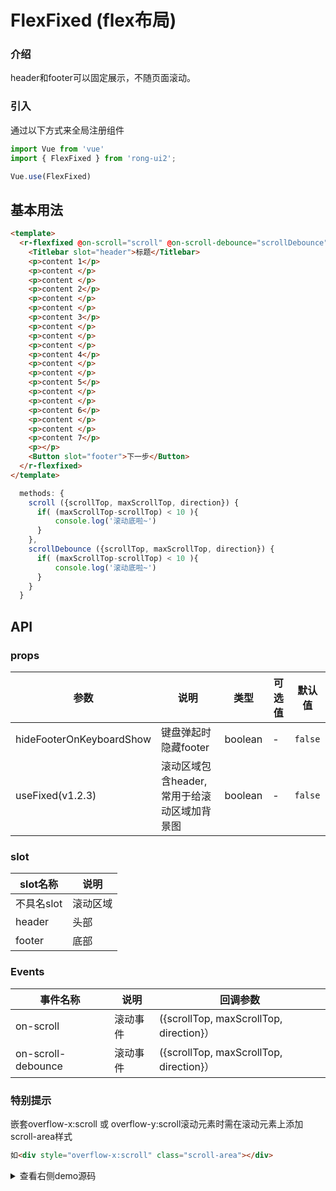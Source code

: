 # FlexFixed (flex布局)


<div class="r-doc-card">

### 介绍
header和footer可以固定展示，不随页面滚动。
</div>



<div class="r-doc-card">

### 引入
通过以下方式来全局注册组件
```js
import Vue from 'vue'
import { FlexFixed } from 'rong-ui2';

Vue.use(FlexFixed)
```
</div>


## 基本用法
<div class="r-doc-card">

```html
<template>
  <r-flexfixed @on-scroll="scroll" @on-scroll-debounce="scrollDebounce">
    <Titlebar slot="header">标题</Titlebar>
    <p>content 1</p>
    <p>content </p>
    <p>content </p>
    <p>content 2</p>
    <p>content </p>
    <p>content </p>
    <p>content 3</p>
    <p>content </p>
    <p>content </p>
    <p>content </p>
    <p>content 4</p>
    <p>content </p>
    <p>content </p>
    <p>content 5</p>
    <p>content </p>
    <p>content </p>
    <p>content 6</p>
    <p>content </p>
    <p>content </p>
    <p>content 7</p>
    <p></p>
    <Button slot="footer">下一步</Button>
  </r-flexfixed>
</template>
```

```js
  methods: {
    scroll ({scrollTop, maxScrollTop, direction}) {
      if( (maxScrollTop-scrollTop) < 10 ){
          console.log('滚动底啦~')
      }
    },
    scrollDebounce ({scrollTop, maxScrollTop, direction}) {
      if( (maxScrollTop-scrollTop) < 10 ){
          console.log('滚动底啦~')
      }
    }
  }

```
</div>


## API
<div class="r-doc-card">

### props
| 参数      | 说明    | 类型      | 可选值       | 默认值   |
|---------- |-------- |---------- |-------------  |-------- |
| hideFooterOnKeyboardShow | 键盘弹起时隐藏footer | boolean | - | `false` |
| useFixed(v1.2.3) | 滚动区域包含header, 常用于给滚动区域加背景图 | boolean | - | `false` |

</div>


<div class="r-doc-card">

### slot
| slot名称      | 说明    |
|---------- |-------- |
| 不具名slot  | 滚动区域   |
| header  | 头部   |
| footer  | 底部   |
</div>



<div class="r-doc-card">

### Events
| 事件名称      | 说明    | 回调参数      |
|---------- |-------- |---------- |
| on-scroll  | 滚动事件    | ({scrollTop, maxScrollTop, direction}）|
| on-scroll-debounce  | 滚动事件    | ({scrollTop, maxScrollTop, direction}）|
</div>



<div class="r-doc-card">

### 特别提示
嵌套overflow-x:scroll 或 overflow-y:scroll滚动元素时需在滚动元素上添加scroll-area样式
```html
如<div style="overflow-x:scroll" class="scroll-area"></div>
```
</div>


<details>
  <summary>查看右侧demo源码</summary>
  <div class="r-doc-card">
  {{demo}}
  </div>
</details>


